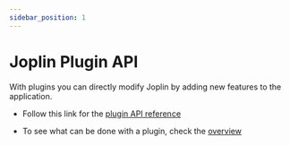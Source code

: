 ```yaml
---
sidebar_position: 1
---
```


# Joplin Plugin API

With plugins you can directly modify Joplin by adding new features to the application.

- Follow this link for the [plugin API reference](https://joplinapp.org/api/references/plugin_api/classes/joplin.html)

- To see what can be done with a plugin, check the [overview](https://github.com/laurent22/joplin/blob/dev/readme/api/index.md)
